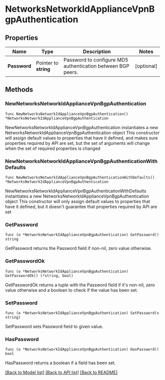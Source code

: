 # NetworksNetworkIdApplianceVpnBgpAuthentication

## Properties

Name | Type | Description | Notes
------------ | ------------- | ------------- | -------------
**Password** | Pointer to **string** | Password to configure MD5 authentication between BGP peers. | [optional] 

## Methods

### NewNetworksNetworkIdApplianceVpnBgpAuthentication

`func NewNetworksNetworkIdApplianceVpnBgpAuthentication() *NetworksNetworkIdApplianceVpnBgpAuthentication`

NewNetworksNetworkIdApplianceVpnBgpAuthentication instantiates a new NetworksNetworkIdApplianceVpnBgpAuthentication object
This constructor will assign default values to properties that have it defined,
and makes sure properties required by API are set, but the set of arguments
will change when the set of required properties is changed

### NewNetworksNetworkIdApplianceVpnBgpAuthenticationWithDefaults

`func NewNetworksNetworkIdApplianceVpnBgpAuthenticationWithDefaults() *NetworksNetworkIdApplianceVpnBgpAuthentication`

NewNetworksNetworkIdApplianceVpnBgpAuthenticationWithDefaults instantiates a new NetworksNetworkIdApplianceVpnBgpAuthentication object
This constructor will only assign default values to properties that have it defined,
but it doesn't guarantee that properties required by API are set

### GetPassword

`func (o *NetworksNetworkIdApplianceVpnBgpAuthentication) GetPassword() string`

GetPassword returns the Password field if non-nil, zero value otherwise.

### GetPasswordOk

`func (o *NetworksNetworkIdApplianceVpnBgpAuthentication) GetPasswordOk() (*string, bool)`

GetPasswordOk returns a tuple with the Password field if it's non-nil, zero value otherwise
and a boolean to check if the value has been set.

### SetPassword

`func (o *NetworksNetworkIdApplianceVpnBgpAuthentication) SetPassword(v string)`

SetPassword sets Password field to given value.

### HasPassword

`func (o *NetworksNetworkIdApplianceVpnBgpAuthentication) HasPassword() bool`

HasPassword returns a boolean if a field has been set.


[[Back to Model list]](../README.md#documentation-for-models) [[Back to API list]](../README.md#documentation-for-api-endpoints) [[Back to README]](../README.md)


